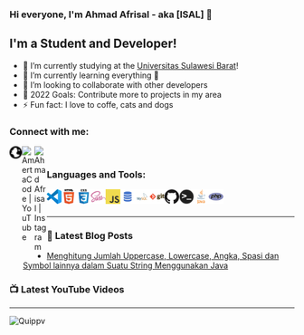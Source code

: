 ### Hi everyone, I'm Ahmad Afrisal - aka [ISAL] 👋

## I'm a Student and Developer!

- 🔭 I’m currently studying at the [Universitas Sulawesi Barat](https://unsulbar.ac.id/ "UNSULBAR")!
- 🌱 I’m currently learning everything 🤣
- 👯 I’m looking to collaborate with other developers
- 🥅 2022 Goals: Contribute more to projects in my area
- ⚡ Fun fact: I love to coffe, cats and dogs

### Connect with me:

[<img align="left" alt="Make With ISAL" width="22px" src="https://raw.githubusercontent.com/iconic/open-iconic/master/svg/globe.svg" />](https://www.ahmad-afrisal.com "Make With ISAL")
[<img align="left" alt="AmertaCode | YouTube" width="22px" src="https://cdn.jsdelivr.net/npm/simple-icons@v3/icons/youtube.svg" />](https://www.youtube.com/channel/UCwyBVVRvT7q2bHnfbPjEwXg?view_as=subscriber "AmertaCode")
[<img align="left" alt="Ahmad Afrisal | Instagram" width="22px" src="https://cdn.jsdelivr.net/npm/simple-icons@v3/icons/instagram.svg" />](https://www.instagram.com/ahmad_afrisal "@ahmad_afrisal")

<br />

### Languages and Tools:

<img align="left" alt="Visual Studio Code" width="26px" src="https://raw.githubusercontent.com/github/explore/80688e429a7d4ef2fca1e82350fe8e3517d3494d/topics/visual-studio-code/visual-studio-code.png" /><img align="left" alt="html5" width="26px" src="https://raw.githubusercontent.com/github/explore/80688e429a7d4ef2fca1e82350fe8e3517d3494d/topics/html/html.png" /><img align="left" alt="css3" width="26px" src="https://raw.githubusercontent.com/github/explore/80688e429a7d4ef2fca1e82350fe8e3517d3494d/topics/css/css.png" /><img align="left" alt="sass" width="26px" src="https://raw.githubusercontent.com/github/explore/80688e429a7d4ef2fca1e82350fe8e3517d3494d/topics/sass/sass.png" /><img align="left" alt="javascript" width="26px" src="https://raw.githubusercontent.com/github/explore/80688e429a7d4ef2fca1e82350fe8e3517d3494d/topics/javascript/javascript.png" /><img align="left" alt="sql" width="26px" src="https://raw.githubusercontent.com/github/explore/80688e429a7d4ef2fca1e82350fe8e3517d3494d/topics/sql/sql.png" /><img align="left" alt="mysql" width="26px" src="https://raw.githubusercontent.com/github/explore/80688e429a7d4ef2fca1e82350fe8e3517d3494d/topics/mysql/mysql.png" /><img align="left" alt="git" width="26px" src="https://raw.githubusercontent.com/github/explore/80688e429a7d4ef2fca1e82350fe8e3517d3494d/topics/git/git.png" /><img align="left" alt="github" width="26px" src="https://raw.githubusercontent.com/github/explore/78df643247d429f6cc873026c0622819ad797942/topics/github/github.png" /><img align="left" alt="html5" width="26px" src="https://raw.githubusercontent.com/github/explore/80688e429a7d4ef2fca1e82350fe8e3517d3494d/topics/terminal/terminal.png" /><img align="left" alt="Java" width="26px" src="https://raw.githubusercontent.com/github/explore/80688e429a7d4ef2fca1e82350fe8e3517d3494d/topics/java/java.png" /><img align="left" alt="Java" width="26px" src="https://raw.githubusercontent.com/github/explore/80688e429a7d4ef2fca1e82350fe8e3517d3494d/topics/php/php.png" />

<br />
<br />

---

### 📕 Latest Blog Posts

<!-- MEDIUM:START -->

- [Menghitung Jumlah Uppercase, Lowercase, Angka, Spasi dan Symbol lainnya dalam Suatu String Menggunakan Java](https://successinformatika.blogspot.com/)

<!-- MEDIUM:END -->

### 📺 Latest YouTube Videos

<!-- YOUTUBE:START -->

<!-- YOUTUBE:END -->

---

<img align="left" alt="Quippv" src="https://github-readme-stats.vercel.app/api?username=ahmad-afrisal&show_icons=true&hide_border=true" />
